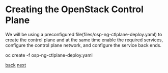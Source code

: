 # Creating the OpenStack Control Plane

We will be using a preconfigured file(files/osp-ng-ctlplane-deploy.yaml) to
create the control plane and at the same time enable the required services,
configure the control plane network, and configure the service back ends.

oc create -f osp-ng-ctlplane-deploy.yaml


[back](network-isolation.md) [next](create-dp.md)
